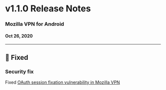 # v1.1.0 Release Notes

### Mozilla VPN for Android

#### Oct 26, 2020

---

## :bug: Fixed

### Security fix

Fixed [OAuth session fixation vulnerability in Mozilla VPN](https://www.mozilla.org/en-US/security/advisories/mfsa2020-48/)
